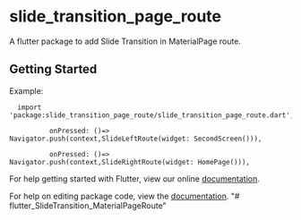 # slide_transition_page_route

A flutter package to add Slide Transition in MaterialPage route. 

## Getting Started

Example:

      import 'package:slide_transition_page_route/slide_transition_page_route.dart';

              onPressed: ()=> Navigator.push(context,SlideLeftRoute(widget: SecondScreen())),

              onPressed: ()=> Navigator.push(context,SlideRightRoute(widget: HomePage())),


For help getting started with Flutter, view our online [documentation](https://github.com/1SouravGhosh/flutter_SlideTransition_MaterialPageRoute.git).

For help on editing package code, view the [documentation](https://flutter.io/developing-packages/).
"# flutter_SlideTransition_MaterialPageRoute" 
